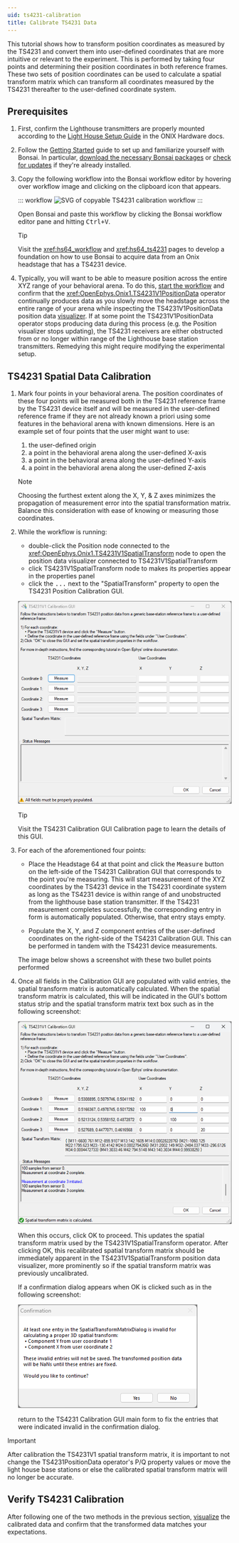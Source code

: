```yaml
---
uid: ts4231-calibration
title: Calibrate TS4231 Data
---
```


This tutorial shows how to transform position coordinates as measured by the TS4231 and convert them
into user-defined coordinates that are more intuitive or relevant to the experiment. This is
performed by taking four points and determining their position coordinates in both reference frames.
These two sets of position coordinates can be used to calculate a spatial transform matrix which can
transform all coordinates measured by the TS4231 thereafter to the user-defined coordinate system.

## Prerequisites

1.  First, confirm the Lighthouse transmitters are properly mounted according to the [Light House
    Setup Guide](https://open-ephys.github.io/onix-docs/Hardware%20Guide/Lighthouses/setup.html) in
    the ONIX Hardware docs.

1.  Follow the [Getting Started](xref:getting-started) guide to set up and familiarize yourself with
    Bonsai. In particular, [download the necessary Bonsai
    packages](xref:install-configure-bonsai#package-installation) or [check for
    updates](xref:install-configure-bonsai#update-packages) if they're already installed. 

1.  Copy the following workflow into the Bonsai workflow editor by hovering over
    workflow image and clicking on the clipboard icon that appears.

    ::: workflow
    ![SVG of copyable TS4231 calibration workflow](../../workflows/tutorials/TS4231-calibration/TS4231-calibrate.bonsai)
    :::

    Open Bonsai and paste this workflow by clicking the Bonsai workflow editor pane and hitting
    <kbd>Ctrl+V</kbd>.

    > [!TIP]
    > Visit the <xref:hs64_workflow> and <xref:hs64_ts4231> pages to develop a foundation on how to
    > use Bonsai to acquire data from an Onix headstage that has a TS4231 device.

1.  Typically, you will want to be able to measure position across the entire XYZ range of your
    behavioral arena. To do this, [start the workflow](xref:workflow-editor#starting-the-workflow)
    and confirm that the <xref:OpenEphys.Onix1.TS4231V1PositionData> operator continually produces
    data as you slowly move the headstage across the entire range of your arena while inspecting the
    TS4231V1PositionData position data [visualizer](xref:visualize-data). If at some point the
    TS4231V1PositionData operator stops producing data during this process (e.g. the Position
    visualizer stops updating), the TS4231 receivers are either obstructed from or no longer within
    range of the Lighthouse base station transmitters. Remedying this might require modifying the
    experimental setup.

## TS4231 Spatial Data Calibration

1.  Mark four points in your behavioral arena. The position coordinates of these four points will be
    measured both in the TS4231 reference frame by the TS4231 device itself and will be measured in
    the user-defined reference frame if they are not already known a priori using some features in the
    behavioral arena with known dimensions. Here is an example set of four points that the user
    might want to use:

    1.  the user-defined origin
    2.  a point in the behavioral arena along the user-defined X-axis
    3.  a point in the behavioral arena along the user-defined Y-axis
    4.  a point in the behavioral arena along the user-defined Z-axis

    > [!NOTE]
    > Choosing the furthest extent along the X, Y, & Z axes minimizes the propagation of measurement
    > error into the spatial transformation matrix. Balance this consideration with ease of knowing
    > or measuring those coordinates.

1.  While the workflow is running: 

    - double-click the Position node connected to the
      <xref:OpenEphys.Onix1.TS4231V1SpatialTransform> node to open the position data visualizer
      connected to TS4231V1SpatialTransform
    - click TS4231V1SpatialTransform node to makes its properties appear in the properties panel
    - click the <kbd>...</kbd> next to the "SpatialTransform" property to open the TS4231 Position
      Calibration GUI. 

    ![Screenshot of blank TS4231V1 Calibration GUI](../../images/ts4231v1-calibration-gui.png)

    > [!TIP]
    > Visit the TS4231 Calibration GUI Calibration page to learn the details of this GUI.
    
1.  For each of the aforementioned four points:
    
    -   Place the Headstage 64 at that point and click the <kbd>Measure</kbd> button on the
        left-side of the TS4231 Calibration GUI that corresponds to the point you're
        measuring. This will start measurement of the XYZ coordinates by the TS4231 device in the
        TS4231 coordinate system as long as the TS4231 device is within range of and unobstructed
        from the lighthouse base station transmitter. If the TS4231 measurement completes
        successfully, the corresponding entry in form is automatically populated. Otherwise, that
        entry stays empty.

    -   Populate the X, Y, and Z component entries of the user-defined coordinates on the right-side
        of the TS4231 Calibration GUI. This can be performed in tandem with the TS4231 device 
        measurements. 

    The image below shows a screenshot with these two bullet points performed 

1.  Once all fields in the Calibration GUI are populated with valid entries, the spatial transform
    matrix is automatically calculated. When the spatial transform matrix is calculated, this will
    be indicated in the GUI's bottom status strip and the spatial transform matrix text box such as
    in the following screenshot: 
    
    ![Screenshot of TS4231V1 Calibration GUI with calculated matrix](../../images/ts4231v1-calibration-gui_matrix-calculated.png)

    When this occurs, click OK to proceed. This updates the spatial transform matrix used by the
    TS4231V1SpatialTransform operator. After clicking OK, this recalibrated spatial transform matrix should be
    immediately apparent in the TS4231V1SpatialTransform position data visualizer, more prominently
    so if the spatial transform matrix was previously uncalibrated.
    
    If a confirmation dialog appears when OK is clicked such as in the following
    screenshot:
    
    ![Screenshot of TS4231V1 Calibration GUI confirmation dialog](../../images/ts4231v1-calibration-gui_confirmation-dialog.png)

    return to the TS4231 Calibration GUI main form to fix the entries that were indicated invalid in
    the confirmation dialog.

> [!IMPORTANT]
> After calibration the TS4231V1 spatial transform matrix, it is important to not change the
> TS4231PositionData operator's P/Q property values or move the light house base stations or else
> the calibrated spatial transform matrix will no longer be accurate. 

## Verify TS4231 Calibration

After following one of the two methods in the previous section, [visualize](xref:visualize-data) the
calibrated data and confirm that the transformed data matches your expectations.